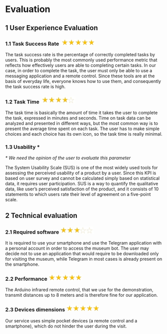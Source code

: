 # Evaluation

## 1 User Experience Evaluation

### 1.1 Task Success Rate ​ ![stars](/images/stars5.jpg)

The task success rate is the percentage of correctly completed tasks by users. This is probably the most commonly used performance metric that reflects how effectively users are able to completing certain tasks. In our case, in order to complete the task, the user must only be able to use a messaging application and a remote control. Since these tools are at the basis of everyday life, everyone knows how to use them, and consequently the task success rate is high.

### 1.2 Task Time ​ ![stars2](/images/stars4.jpg)


The task time is basically the amount of time it takes the user to complete the task, expressed in minutes and seconds. Time on task data can be analyzed and presented in different ways, but the most common way is to present the average time spent on each task. The user has to make simple choices and each choice has its own icon, so the task time is really minimal.

### 1.3 Usability *

_* We need the opinion of the user to evaluate this parameter_

The System Usability Scale (SUS) is one of the most widely used tools for assessing the perceived usability of a product by a user. Since this KPI is based on user survey and cannot be calculated simply based on statistical data, it requires user participation. SUS is a way to quantify the qualitative data, like user’s perceived satisfaction of the product, and it consists of 10 statements to which users rate their level of agreement on a five-point scale.

## 2 Technical evaluation

### 2.1 Required software ![stars3](/images/stars3.jpg)


It is required to use your smartphone and use the Telegram application with a personal account in order to access the museum bot. The user may decide not to use an application that would require to be downloaded only for visiting the museum, while Telegram in most cases is already present on the smartphone.

### 2.2 Performance ![stars4](/images/stars5.jpg)


The Arduino infrared remote control, that we use for the demonstration, transmit distances up to 8 meters and is therefore fine for our application.

### 2.3 Devices dimensions ![stars5](/images/stars5.jpg)


Our service uses simple pocket devices (a remote control and a smartphone), which do not hinder the user during the visit.
